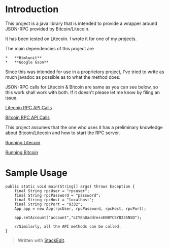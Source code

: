 Introduction
============

This project is a java library that is intended to provide a wrapper around JSON-RPC provided by Bitcoin/Litecoin.

It has been tested on Litecoin. I wrote it for one of my projects.

The main dependencies of this project are 

    *   **Htmlunit**	
    *   **Google Gson**

Since this was intended for use in a proprietory project, I've tried to write as much javadoc as possible as to what the method does.

JSON-RPC calls for Litecoin & Bitcoin are same as you can see below, so this work shall work with both. If it doesn't please let me know by filing an issue.

[Litecoin RPC API Calls](https://litecoin.info/Litecoin_API)

[Bitcoin RPC API Calls](https://en.bitcoin.it/wiki/API_reference_%28JSON-RPC%29)

This project assumes that the one who uses it has a preliminary knowledge about Bitcoin/Litecoin and how to start the RPC server.

[Running Litecoin](https://litecoin.info/Litecoin.conf)

[Running Bitcoin](https://en.bitcoin.it/wiki/Running_Bitcoin)



Sample Usage
===========

    public static void main(String[] args) throws Exception {
        final String rpcUser = "rpcuser";
        final String rpcPassword = "password";
        final String rpcHost = "localhost";
        final String rpcPort = "9332";
        App app = new App(rpcUser, rpcPassword, rpcHost, rpcPort);

        app.setAccount("account","LCYEnDaddressENBYCEYD235NSD");
        
        //Similarly, all the API methods can be called.
    }



> Written with [StackEdit](https://stackedit.io/).
